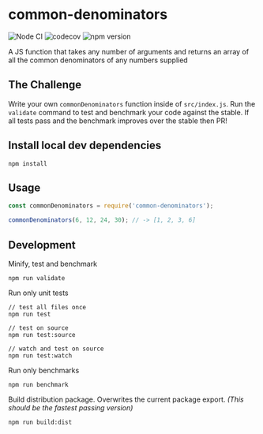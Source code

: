 # common-denominators

![Node CI](https://github.com/staghouse/common-denominators/workflows/Node%20CI/badge.svg)
![codecov](https://codecov.io/gh/staghouse/common-denominators/branch/master/graph/badge.svg)
![npm version](https://img.shields.io/npm/v/common-denominators)

A JS function that takes any number of arguments and returns an array of all the common denominators of any numbers supplied

## The Challenge

Write your own `commonDenominators` function inside of `src/index.js`. Run the `validate` command to test and benchmark your code against the stable. If all tests pass and the benchmark improves over the stable then PR!

## Install local dev dependencies

```
npm install
```

## Usage

```js
const commonDenominators = require('common-denominators');

commonDenominators(6, 12, 24, 30); // -> [1, 2, 3, 6]
```

## Development

Minify, test and benchmark

```terminal
npm run validate
```

Run only unit tests

```terminal
// test all files once
npm run test

// test on source
npm run test:source

// watch and test on source
npm run test:watch
```

Run only benchmarks

```terminal
npm run benchmark
```

Build distribution package. Overwrites the current package export. *(This should be the fastest passing version)*

```terminal
npm run build:dist
```
